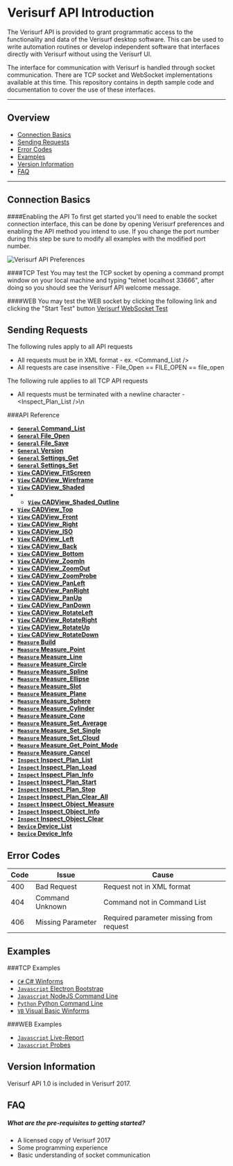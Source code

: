 # Verisurf API Introduction

The Verisurf API is provided to grant programmatic access to the functionality and data of the Verisurf desktop software.  This can be used to write automation routines or develop independent software that interfaces directly with Verisurf without using the Verisurf UI.

The interface for communication with Verisurf is handled through socket communication.  There are TCP socket and WebSocket implementations available at this time.  This repository contains in depth sample code and documentation to cover the use of these interfaces.

***

## Overview
* [Connection Basics](#connection)
* [Sending Requests](#requests)
* [Error Codes](#error)
* [Examples](#examples)
* [Version Information](#version)
* [FAQ](#faq)

***

## <a name="connection">Connection Basics</a>
####Enabling the API
To first get started you'll need to enable the socket connection interface, this can be done by opening Verisurf preferences and enabling the API method you intend to use.  If you change the port number during this step be sure to modify all examples with the modified port number.

![Verisurf API Preferences](https://github.com/verisurf/verisurf-api/blob/master/documentation/images/api-enabled.png)

####TCP Test
You may test the TCP socket by opening a command prompt window on your local machine and typing "telnet localhost 33666", after doing so you should see the Verisurf API welcome message.

####WEB
You may test the WEB socket by clicking the following link and clicking the "Start Test" button [Verisurf WebSocket Test](http://sdk.verisurf.com/connection-test)

## <a name="requests">Sending Requests</a>
The following rules apply to all API requests
* All requests must be in XML format - ex. &lt;Command_List /&gt;
* All requests are case insensitive - File_Open == FILE_OPEN == file_open

The following rule applies to all TCP API requests
* All requests must be terminated with a newline character - &lt;Inspect_Plan_List /&gt;\n

###API Reference
- **[<code>General</code> Command_List](https://github.com/verisurf/verisurf-api/blob/master/documentation/command_list.md)**
- **[<code>General</code> File_Open](https://github.com/verisurf/verisurf-api/blob/master/documentation/file_open.md)**
- **[<code>General</code> File_Save](https://github.com/verisurf/verisurf-api/blob/master/documentation/file_save.md)**
- **[<code>General</code> Version](https://github.com/verisurf/verisurf-api/blob/master/documentation/version.md)**
- **[<code>General</code> Settings_Get](https://github.com/verisurf/verisurf-api/blob/master/documentation/settings_get.md)**
- **[<code>General</code> Settings_Set](https://github.com/verisurf/verisurf-api/blob/master/documentation/settings_set.md)**
- **[<code>View</code> CADView_FitScreen](https://github.com/verisurf/verisurf-api/blob/master/documentation/cadview_fitscreen.md)**
- **[<code>View</code> CADView_Wireframe](https://github.com/verisurf/verisurf-api/blob/master/documentation/cadview_wireframe.md)**
- **[<code>View</code> CADView_Shaded](https://github.com/verisurf/verisurf-api/blob/master/documentation/cadview_shaded.md)**
- - **[<code>View</code> CADView_Shaded_Outline](https://github.com/verisurf/verisurf-api/blob/master/documentation/cadview_shaded_outline.md)**
- **[<code>View</code> CADView_Top](https://github.com/verisurf/verisurf-api/blob/master/documentation/cadview_top.md)**
- **[<code>View</code> CADView_Front](https://github.com/verisurf/verisurf-api/blob/master/documentation/cadview_front.md)**
- **[<code>View</code> CADView_Right](https://github.com/verisurf/verisurf-api/blob/master/documentation/cadview_right.md)**
- **[<code>View</code> CADView_ISO](https://github.com/verisurf/verisurf-api/blob/master/documentation/cadview_iso.md)**
- **[<code>View</code> CADView_Left](https://github.com/verisurf/verisurf-api/blob/master/documentation/cadview_left.md)**
- **[<code>View</code> CADView_Back](https://github.com/verisurf/verisurf-api/blob/master/documentation/cadview_back.md)**
- **[<code>View</code> CADView_Bottom](https://github.com/verisurf/verisurf-api/blob/master/documentation/cadview_bottom.md)**
- **[<code>View</code> CADView_ZoomIn](https://github.com/verisurf/verisurf-api/blob/master/documentation/cadview_zoomin.md)**
- **[<code>View</code> CADView_ZoomOut](https://github.com/verisurf/verisurf-api/blob/master/documentation/cadview_zoomout.md)**
- **[<code>View</code> CADView_ZoomProbe](https://github.com/verisurf/verisurf-api/blob/master/documentation/cadview_zoomprobe.md)**
- **[<code>View</code> CADView_PanLeft](https://github.com/verisurf/verisurf-api/blob/master/documentation/cadview_panleft.md)**
- **[<code>View</code> CADView_PanRight](https://github.com/verisurf/verisurf-api/blob/master/documentation/cadview_panright.md)**
- **[<code>View</code> CADView_PanUp](https://github.com/verisurf/verisurf-api/blob/master/documentation/cadview_panup.md)**
- **[<code>View</code> CADView_PanDown](https://github.com/verisurf/verisurf-api/blob/master/documentation/cadview_pandown.md)**
- **[<code>View</code> CADView_RotateLeft](https://github.com/verisurf/verisurf-api/blob/master/documentation/cadview_rotateleft.md)**
- **[<code>View</code> CADView_RotateRight](https://github.com/verisurf/verisurf-api/blob/master/documentation/cadview_rotateright.md)**
- **[<code>View</code> CADView_RotateUp](https://github.com/verisurf/verisurf-api/blob/master/documentation/cadview_rotateup.md)**
- **[<code>View</code> CADView_RotateDown](https://github.com/verisurf/verisurf-api/blob/master/documentation/cadview_rotatedown.md)**
- **[<code>Measure</code> Build](https://github.com/verisurf/verisurf-api/blob/master/documentation/build.md)**
- **[<code>Measure</code> Measure_Point](https://github.com/verisurf/verisurf-api/blob/master/documentation/measure_point.md)**
- **[<code>Measure</code> Measure_Line](https://github.com/verisurf/verisurf-api/blob/master/documentation/measure_line.md)**
- **[<code>Measure</code> Measure_Circle](https://github.com/verisurf/verisurf-api/blob/master/documentation/measure_circle.md)**
- **[<code>Measure</code> Measure_Spline](https://github.com/verisurf/verisurf-api/blob/master/documentation/measure_spline.md)**
- **[<code>Measure</code> Measure_Ellipse](https://github.com/verisurf/verisurf-api/blob/master/documentation/measure_ellipse.md)**
- **[<code>Measure</code> Measure_Slot](https://github.com/verisurf/verisurf-api/blob/master/documentation/measure_slot.md)**
- **[<code>Measure</code> Measure_Plane](https://github.com/verisurf/verisurf-api/blob/master/documentation/measure_plane.md)**
- **[<code>Measure</code> Measure_Sphere](https://github.com/verisurf/verisurf-api/blob/master/documentation/measure_sphere.md)**
- **[<code>Measure</code> Measure_Cylinder](https://github.com/verisurf/verisurf-api/blob/master/documentation/measure_cylinder.md)**
- **[<code>Measure</code> Measure_Cone](https://github.com/verisurf/verisurf-api/blob/master/documentation/measure_cone.md)**
- **[<code>Measure</code> Measure_Set_Average](https://github.com/verisurf/verisurf-api/blob/master/documentation/measure_set_average.md)**
- **[<code>Measure</code> Measure_Set_Single](https://github.com/verisurf/verisurf-api/blob/master/documentation/measure_set_single.md)**
- **[<code>Measure</code> Measure_Set_Cloud](https://github.com/verisurf/verisurf-api/blob/master/documentation/measure_set_cloud.md)**
- **[<code>Measure</code> Measure_Get_Point_Mode](https://github.com/verisurf/verisurf-api/blob/master/documentation/measure_get_point_mode.md)**
- **[<code>Measure</code> Measure_Cancel](https://github.com/verisurf/verisurf-api/blob/master/documentation/measure_cancel.md)**
- **[<code>Inspect</code> Inspect_Plan_List](https://github.com/verisurf/verisurf-api/blob/master/documentation/inspect_plan_list.md)**
- **[<code>Inspect</code> Inspect_Plan_Load](https://github.com/verisurf/verisurf-api/blob/master/documentation/inspect_plan_load.md)**
- **[<code>Inspect</code> Inspect_Plan_Info](https://github.com/verisurf/verisurf-api/blob/master/documentation/inspect_plan_info.md)**
- **[<code>Inspect</code> Inspect_Plan_Start](https://github.com/verisurf/verisurf-api/blob/master/documentation/inspect_plan_start.md)**
- **[<code>Inspect</code> Inspect_Plan_Stop](https://github.com/verisurf/verisurf-api/blob/master/documentation/inspect_plan_stop.md)**
- **[<code>Inspect</code> Inspect_Plan_Clear_All](https://github.com/verisurf/verisurf-api/blob/master/documentation/inspect_plan_clear_all.md)**
- **[<code>Inspect</code> Inspect_Object_Measure](https://github.com/verisurf/verisurf-api/blob/master/documentation/inspect_object_measure.md)**
- **[<code>Inspect</code> Inspect_Object_Info](https://github.com/verisurf/verisurf-api/blob/master/documentation/inspect_object_info.md)**
- **[<code>Inspect</code> Inspect_Object_Clear](https://github.com/verisurf/verisurf-api/blob/master/documentation/inspect_object_clear.md)**
- **[<code>Device</code> Device_List](https://github.com/verisurf/verisurf-api/blob/master/documentation/device_list.md)**
- **[<code>Device</code> Device_Info](https://github.com/verisurf/verisurf-api/blob/master/documentation/device_info.md)**

## <a name="error">Error Codes</a>
| Code | Issue | Cause |
|------|-------|------------|
| 400 | Bad Request | Request not in XML format |
| 404 | Command Unknown | Command not in Command List |
| 406 | Missing Parameter | Required parameter missing from request |

## <a name="examples">Examples</a>
###TCP Examples
* [<code>C#</code> C# Winforms](https://github.com/verisurf/verisurf-api/tree/master/tcp-examples/CSharp)
* [<code>Javascript</code> Electron Bootstrap](https://github.com/verisurf/verisurf-api/tree/master/tcp-examples/Electron)
* [<code>Javascript</code> NodeJS Command Line](https://github.com/verisurf/verisurf-api/tree/master/tcp-examples/NodeJS)
* [<code>Python</code> Python Command Line](https://github.com/verisurf/verisurf-api/tree/master/tcp-examples/Python)
* [<code>VB</code> Visual Basic Winforms](https://github.com/verisurf/verisurf-api/tree/master/tcp-examples/VisualBasic)

###WEB Examples
* [<code>Javascript</code> Live-Report](https://github.com/verisurf/verisurf-api/tree/master/web-examples/Live-Report)
* [<code>Javascript</code> Probes](https://github.com/verisurf/verisurf-api/tree/master/web-examples/Probes)

## <a name="version">Version Information</a>
Verisurf API 1.0 is included in Verisurf 2017.

## <a name="faq">FAQ</a>
##### What are the pre-requisites to getting started?
* A licensed copy of Verisurf 2017
* Some programming experience
* Basic understanding of socket communication

